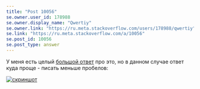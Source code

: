 ```yaml
---
title: "Post 10056"
se.owner.user_id: 178988
se.owner.display_name: "Qwertiy"
se.owner.link: "https://ru.meta.stackoverflow.com/users/178988/qwertiy"
se.link: "https://ru.meta.stackoverflow.com/a/10056"
se.post_id: 10056
se.post_type: answer
---
```

<p>У меня есть целый <a href="https://meta.stackoverflow.com/a/316084/4928642">большой ответ</a> про это, но в данном случае ответ куда проще - писать меньше пробелов:</p>

<p><a href="https://i.stack.imgur.com/C5Gta.png" rel="nofollow noreferrer"><img src="https://i.stack.imgur.com/C5Gta.png" alt="скриншот"></a></p>
